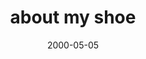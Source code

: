 ---
layout: base.njk
title : 'about my shoe' 
view_title : 'about my shoe' 
year : '2000' 
date : '2000-05-05' 
img_file : '/drawing/aboutmy.png' 
html_file : 'aboutmy' 
next_html : 'hehurthi.html' 
year_order : '280' 
permalink : "title/{{html_file}}.html"
---